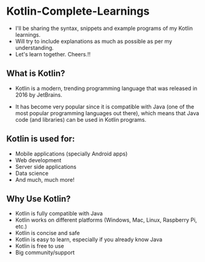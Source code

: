 # Kotlin-Complete-Learnings
 - I'll be sharing the syntax, snippets and example programs of my Kotlin learnings.
 - Will try to include explanations as much as possible as per my understanding.
 - Let's learn together. Cheers.!!


## What is Kotlin?
 - Kotlin is a modern, trending programming language that was released in 2016 by JetBrains.

 - It has become very popular since it is compatible with Java (one of the most popular programming languages out there), which means that Java code (and libraries) can be used in Kotlin programs.


## Kotlin is used for:

 - Mobile applications (specially Android apps)
 - Web development
 - Server side applications
 - Data science
 - And much, much more!
 
 
## Why Use Kotlin?
 - Kotlin is fully compatible with Java
 - Kotlin works on different platforms (Windows, Mac, Linux, Raspberry Pi, etc.)
 - Kotlin is concise and safe
 - Kotlin is easy to learn, especially if you already know Java
 - Kotlin is free to use
 - Big community/support
